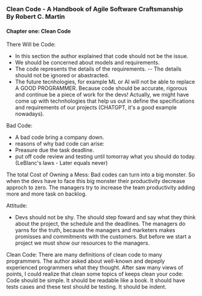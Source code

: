 ### Clean Code - A Handbook of Agile Software Craftsmanship <br>By Robert C. Martin

#### Chapter one: Clean Code
There Will be Code:
- In this section the author explained that code should not be the issue. 
- We should be concerned about models and requirements.
- The code represents the details of the requirements.
 -- The details should not be ignored or abastracted.
- The future tecnhologies, for example ML or AI will not be able to replace A GOOD PROGRAMMER. Because code should be accurate, rigorous and continue be a piece of work for the devs! Actually, we might have come up with technhologies that help us out in define the specifications and requirements of our projects (CHATGPT, it's a good example nowadays).

Bad Code:
- A bad code bring a company down.
- reasons of why bad code can arise: 
 - Preasure due the task deadline.
- put off code review and testing until tomorray what you should do today. (LeBlanc's laws - Later equals never)

The total Cost of Owning a Mess:
Bad codes can turn into a big monster. So when the devs have to face this big monster their productivity decrease approch to zero. The managers try to increase the team productivity adding more and more task on backlog.


Attitude:
- Devs should not be shy. The should step foward and say what they think about the project, the schedule and the deadlines. The managers do yarns for the truth, because the managers and marketers makes promisses and commitments with the customers. But before we start a project we must show our resources to the managers.

Clean Code:
There are many definitions of clean code to many programmers. The author asked about well-known and depeply experienced programmers what they thought. After saw many views of points, I could realize that clean some topics of keeps clean your code: Code should be simple. It should be readable like a book. It should have tests cases and these test should be testing. It should be indent.


